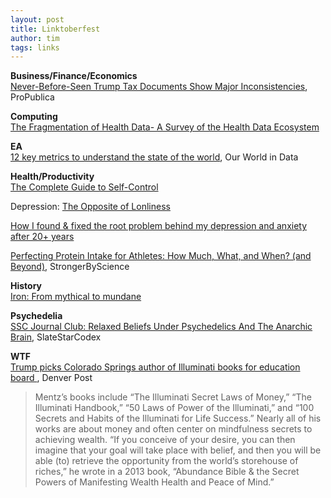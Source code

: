 ```yaml
---
layout: post
title: Linktoberfest
author: tim
tags: links
---
```


**Business/Finance/Economics**  
[Never-Before-Seen Trump Tax Documents Show Major Inconsistencies](https://www.propublica.org/article/trump-inc-podcast-never-before-seen-trump-tax-documents-show-major-inconsistencies), ProPublica  


**Computing**  
[The Fragmentation of Health Data- A Survey of the Health Data Ecosystem](https://medium.com/datavant/the-fragmentation-of-health-data-8fa708109e13)


**EA**  
[12 key metrics to understand the state of the world](https://ourworldindata.org/12-key-metrics#1-extreme-poverty), Our World in Data


**Health/Productivity**  
[The Complete Guide to Self-Control](https://www.scotthyoung.com/blog/2019/09/30/self-control/)  

Depression: [The Opposite of Lonliness](https://www.johnwdefeo.com/articles/the-opposite-of-loneliness)  

[How I found & fixed the root problem behind my depression and anxiety after 20+ years](https://kajsotala.fi/2017/07/how-i-found-fixed-the-root-problem-behind-my-depression-and-anxiety-after-20-years/)  

[Perfecting Protein Intake for Athletes: How Much, What, and When? (and Beyond)](https://www.strongerbyscience.com/athlete-protein-intake/), StrongerByScience  


**History**  
[Iron: From mythical to mundane](https://rootsofprogress.org/iron-from-mythical-to-mundane)  


**Psychedelia**  
[SSC Journal Club: Relaxed Beliefs Under Psychedelics And The Anarchic Brain](https://slatestarcodex.com/2019/09/10/ssc-journal-club-relaxed-beliefs-under-psychedelics-and-the-anarchic-brain/), SlateStarCodex  


**WTF**  
[Trump picks Colorado Springs author of Illuminati books for education board ](https://www.denverpost.com/2019/10/16/george-mentz-trump-presidential-scholars/), Denver Post
>Mentz’s books include “The Illuminati Secret Laws of Money,” “The Illuminati Handbook,” “50 Laws of Power of the Illuminati,” and “100 Secrets and Habits of the Illuminati for Life Success.” Nearly all of his works are about money and often center on mindfulness secrets to achieving wealth. “If you conceive of your desire, you can then imagine that your goal will take place with belief, and then you will be able (to) retrieve the opportunity from the world’s storehouse of riches,” he wrote in a 2013 book, “Abundance Bible & the Secret Powers of Manifesting Wealth Health and Peace of Mind.”
